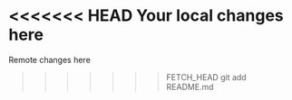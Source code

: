 <<<<<<< HEAD
Your local changes here
=======
Remote changes here
>>>>>>> FETCH_HEAD
git add README.md
